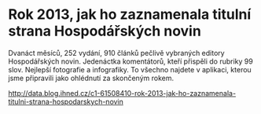 # Rok 2013, jak ho zaznamenala titulní strana Hospodářských novin

Dvanáct měsíců, 252 vydání, 910 článků pečlivě vybraných editory Hospodářských novin. Jedenáctka komentátorů, kteří přispěli do rubriky 99 slov. Nejlepší fotografie a infografiky. To všechno najdete v aplikaci, kterou jsme připravili jako ohlédnutí za skončeným rokem.

http://data.blog.ihned.cz/c1-61508410-rok-2013-jak-ho-zaznamenala-titulni-strana-hospodarskych-novin
